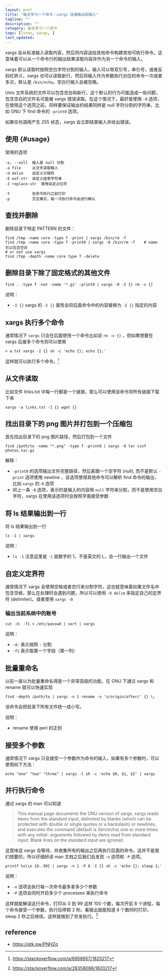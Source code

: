 ```yaml
---
layout: post
title: "每天学习一个命令：xargs 连接输出和输入"
tagline: ""
description: ""
category: 每天学习一个命令
tags: [linux, xargs, ]
last_updated:
---
```


xargs 会从标准输入读取内容，然后将内容送给其他命令构建其他可执行命令。这意味着可以从一个命令行的输出结果读取内容并作为另一个命令的输入。

xargs 默认读取时按照空白字符分割的输入，输入可以带双引号，单引号，或者反斜杠转义，xargs 也可以读取新行，然后将输入作为参数执行对应的命令一次或者多次，默认是 `/bin/echo`。空白行输入会被忽略。

Unix 文件系统的文件可以包含空白和新行，这个默认的行为可能造成一些问题，包含空白的文件名可能被 xargs 错误读取。在这个情况下，最好是使用 `-0` 选项，在使用这个选项之前，同样要保证输出的结果同样是 null 字符分割的字符串，比如 GNU 下 find 命令的 `-print0` 选项。

如果任何调用产生 255 状态，xargs 会立即结束输入并给出错误。

## 使用 {#usage}

常用的选项

    -o, --null  输入是 null 分割
    -a file     从文件读取输入
    -d delim    自定义分隔符
    -E eof-str  自定义结束字符串
    -I replace-str  使用自定占位符

    -t          在命令执行之前打印
    -p          交互模式，每一次执行命令会进行确认

## 查找并删除
删除目录下特定 PATTERN 的文件：

    find /tmp -name core -type f -print | xargs /bin/rm -f
    find /tmp -name core -type f -print0 | xargs -0 /bin/rm -f    # name 可以包含空白
    # or not use xargs
    find /tmp -depth -name core type f -delete

## 删除目录下除了固定格式的其他文件

    find . -type f -not -name '*.gz' -print0 | xargs -0 -I {} rm -v {}

说明：

- `-I {}` xargs 的 `-I {}` 属性会将后面命令中的内容替换为 `-I {}` 指定的内容

## xargs 执行多个命令
通常情况下 `xargs` 只会在后面使用一个命令比如说 `rm -v {}` ，但如果想要在 xargs 后接多个命令则可以使用

    < a.txt xargs -I {} sh -c 'echo {}; echo {};'

这样就可以执行多个命令。[^multi]

[^multi]: <https://stackoverflow.com/a/6958957/1820217>

## 从文件读取
比如文件 links.txt 中每一行都是一个链接，那么可以使用该命令将所有链接下载下来

    xargs -a links.txt -I {} wget {}

## 找出目录下的 png 图片并打包到一个压缩包
首先找出目录下的 png 图片路径，然后打包到一个文件

    find /path/to -name "*.png" -type f -print0 | xargs -0 tar czvf photos.tar.gz

解释：

- `-print0` 的选项输出文件完整路径，然后紧跟一个空字符 (null), 而不是默认 `-print` 选项使用 newline ，该选项使得其他命令可以解析 find 命令的输出，比如 `xargs` 的`-0` 选项
- 同上一条 `-0` 选项，表示的是输入的内容用 `null` 字符来分割，而不是使用空白字符，xargs 在使用该选项时会按照字面接受参数

## 将 ls 结果输出到一行
将 ls 结果输出到一行

    ls -1 | xargs

说明：

- `ls -1` 注意这里是 `-1` 是数字的 1，不是英文的 L，会一行输出一个文件

## 自定义定界符
通常情况下 xargs 会使用空格或者空行来分割字符，这也就意味着如果文件名中包含空格，那么在处理时会遇到问题，所以可以使用 `-d delim` 来指定自己的定界符 (delimiter)。或者使用 `xargs -0`

### 输出当前系统中的账号

    cut -d: -f1 < /etc/passwd | sort | xargs

说明：

- `-d:` 表示按照 `:` 分割
- `-f1` 表示取第一个字段（第一列）


## 批量重命名
以前一直以为批量重命名得是一个非常高级的功能，在 GNU 下通过 xargs 和 rename 就可以快速实现

    find -depth /path/to | xargs -n 1 rename -v 's/origin/after/' {} \;

该命令会把目录下所有文件统一成小写。

说明：

- rename 使用 perl 的正则

## 接受多个参数
通常情况下 xargs 只会接受一个参数作为命令的输入，如果有多个参数时，可以使用如下方法：

    echo "one" "two" "three" | xargs -l sh -c 'echo $0, $1, $2' | xargs



## 并行执行命令
通过 xargs 的 man 可以知道

> This manual page documents the GNU version of xargs. xargs reads items from the standard input, delimited by blanks (which can be protected with double or single quotes or a backslash) or newlines, and executes the command (default is /bin/echo) one or more times with any initial- arguments followed by items read from standard input. Blank lines on the standard input are ignored.

这意味这 xargs 会等待，并收集所有的输出之后再执行后面的命令。这并不是我们想要的，所以仔细研读 man 文档之后我们会发现 `-n` 选项和 `-P` 选项。

    printf %s\\n {0..99} | xargs -n 1 -P 8 -I {} sh -c 'echo {}; sleep 2;'

说明：

- `-n` 选项会执行每一次命令最多拿多少个参数
- `-P` 选项会同时开启多少个 processes 来执行命令

这样就能解读这行命令，打印从 0 到 99 这样 100 个数，每次开启 8 个进程，每个命令接受一个参数，执行后停顿 2 秒。看输出就能知道 8 个数同时打印， sleep 2 秒之后继续。这样就做到了并发执行。[^parallel]

[^parallel]: <https://stackoverflow.com/a/28358088/1820217>

## reference

- <https://gtk.pw/PNHZq>
